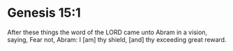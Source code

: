 # Genesis 15:1

After these things the word of the LORD came unto Abram in a vision, saying, Fear not, Abram: I [am] thy shield, [and] thy exceeding great reward.